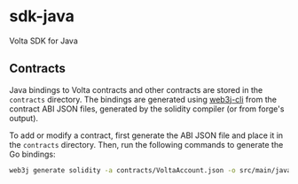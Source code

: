 sdk-java
=======
Volta SDK for Java

## Contracts
Java bindings to Volta contracts and other contracts are stored in the `contracts` directory. The bindings are generated
using [web3j-cli](https://docs.web3j.io/4.8.7/command_line_tools/) from the contract ABI JSON files, generated by the
solidity compiler (or from forge's output).

To add or modify a contract, first generate the ABI JSON file and place it in the `contracts` directory. Then, run
the following commands to generate the Go bindings:
```bash
web3j generate solidity -a contracts/VoltaAccount.json -o src/main/java -p xyz.voltawallet.contracts
```
